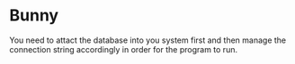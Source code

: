 # Bunny

You need to attact the database into you system first and then manage the connection string accordingly in order for the program to run. 
